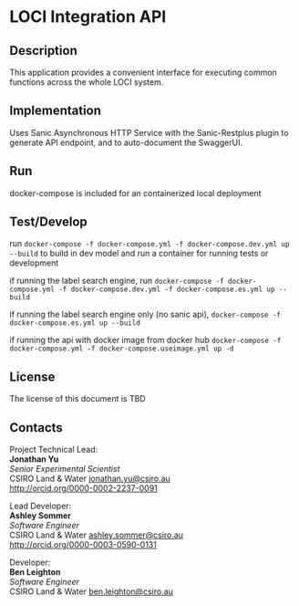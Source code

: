 # LOCI Integration API

## Description
This application provides a convenient interface for executing common functions across the whole LOCI system.

## Implementation
Uses Sanic Asynchronous HTTP Service with the Sanic-Restplus plugin to generate API endpoint, and to auto-document the SwaggerUI.

## Run

docker-compose is included for an containerized local deployment

## Test/Develop

run `docker-compose -f docker-compose.yml -f docker-compose.dev.yml up --build` to build in dev model and run a container for running tests or development

if running the label search engine, run
`docker-compose -f docker-compose.yml -f docker-compose.dev.yml -f docker-compose.es.yml up --build` 

if running the label search engine only (no sanic api),
`docker-compose -f docker-compose.es.yml up --build` 

if running the api with docker image from docker hub
`docker-compose -f docker-compose.yml -f docker-compose.useimage.yml up -d` 


## License
The license of this document is TBD

## Contacts
Project Technical Lead:  
**Jonathan Yu**  
*Senior Experimental Scientist*  
CSIRO Land & Water
<jonathan.yu@csiro.au>  
<http://orcid.org/0000-0002-2237-0091>

Lead Developer:  
**Ashley Sommer**  
*Software Engineer*  
CSIRO Land & Water
<ashley.sommer@csiro.au>  
<http://orcid.org/0000-0003-0590-0131>

Developer:  
**Ben Leighton**  
*Software Engineer*  
CSIRO Land & Water
<ben.leighton@csiro.au>  
